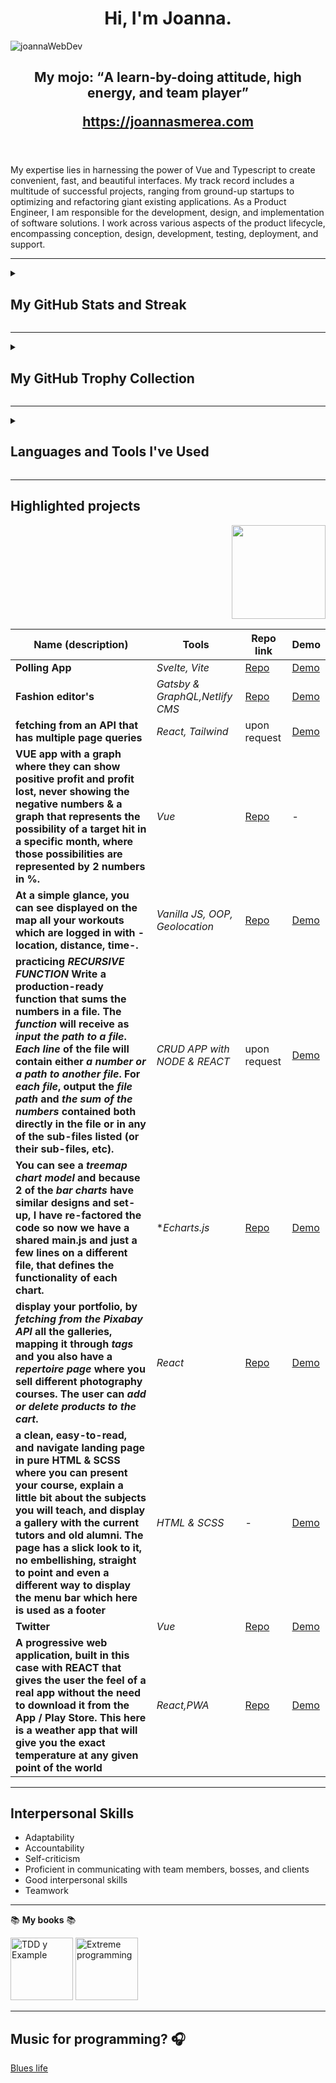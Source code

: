 <header>
 <h1 align='center'>Hi, I'm Joanna. </h1>
 <p align="left"> <img src="https://komarev.com/ghpvc/?username=joannaWebDev&label=Profile%20views&color=0e75b6&style=flat" alt="joannaWebDev" /> </p>

 <h2 align='center'>My mojo: <q>A learn-by-doing attitude, high energy, and team player</q>
 <p align='center'><a href="https://joannasmerea.com" title="Professional portfolio" target="_blank">https://joannasmerea.com</a></p>
</header>

<body>
  <p>My expertise lies in harnessing the power of Vue and Typescript to create convenient, fast, and beautiful interfaces.
   My track record includes a multitude of successful projects, ranging from ground-up startups to optimizing and refactoring giant existing applications. As a Product Engineer, I am responsible for the development, design, and implementation of software solutions. I work across various aspects of the product lifecycle, encompassing conception, design, development, testing, deployment, and support.</p>
</body>

______

<details><summary><h2>My GitHub Stats and Streak</h2></summary>
  <p align="center"><img src="https://github-readme-stats.vercel.app/api/top-langs?username=joannaWebDev&theme=react&show_icons=true&locale=en&layout=compact"    alt="joannaWebDev" /></p>
 <p align="center"><img src="https://github-readme-stats.vercel.app/api?username=joannaWebDev&show_icons=true&count_private=true&theme=react"  alt="GitHub stats" /></p>
 <p align="center"><img src="https://streak-stats.demolab.com?user=joannaWebDev&theme=react&border_radius=5&date_format=M%20j%5B%2C%20Y%5D&currStreakNum=DD0000" alt="Joanna's GitHub streak stats" /></p>
</details>

______  

<details><summary><h2>My GitHub Trophy Collection</h2></summary>
 <p align="center">
 <img alig src="https://github-profile-trophy.vercel.app/?username=joannaWebDev&margin-w=8&column=4&title=MultipleLang,Experience,Organizations,Repositories,Commits,Followers,PullRequest,Stars,Issues,Reviews&theme=darkhub&no-frame=true" alt="github trophies" />
 </p>
</details>

______ 

<details><summary><h2>Languages and Tools I've Used</h2></summary>
<br>
<p align="center">
  <img src="https://skillicons.dev/icons?i=ts,js,vue,react,html,css,bootstrap,tailwind,git,github,netlify,vercel,firebase,vscode&perline=6" />
</p>
<br><br>

</details>


<!-- 
<p>
  <img alt="Nuxt" src="https://img.shields.io/badge/Nuxt-black?style=for-the-badge&logo=nuxt.js&logoColor=white" />
  <img alt="Vue" src="https://img.shields.io/badge/-Vue-4fc08d?style=flat&logo=vuedotjs&logoColor=fff" />
  <img alt="TypeScript" src="https://img.shields.io/badge/typescript-%23007ACC.svg?style=for-the-badge&logo=typescript&logoColor=white" />
  <img alt="JavaScript" src="https://img.shields.io/badge/-JavaScript-333333?style=flat&amp;logo=javascript">
  <img alt="React" src="https://img.shields.io/badge/-React-45b8d8?style=flat-square&logo=react&logoColor=white" />
  <img alt="Gatsby" src="https://www.vectorlogo.zone/logos/gatsbyjs/gatsbyjs-icon.svg" width="20" height="20"/>  
 </p>-->
 <!-- 
 <p>
  <img alt="Jest" src="https://img.shields.io/badge/-jest-%23C21325?style=for-the-badge&logo=jest&logoColor=white" />
 
 </p>
 
 <p>
  <img alt="html5" src="https://img.shields.io/badge/-HTML5-E34F26?style=flat-square&logo=html5&logoColor=white" />
  <img alt="Markdown" src="https://img.shields.io/badge/-Markdown-333333?style=flat&amp;logo=markdown" >
  <img alt="CSS" src="https://img.shields.io/badge/-CSS-333333?style=flat&amp;logo=CSS3&amp;logoColor=1572B6" />
  <img alt="Sass" src="https://img.shields.io/badge/-Sass-CC6699?style=flat-square&logo=sass&logoColor=white" />
  <img alt="Bootstrap" src="https://img.shields.io/badge/-Bootstrap-333333?style=flat&amp;logo=bootstrap&amp;logoColor=563D7C" >
  <img alt="Styled Components" src="https://img.shields.io/badge/-Styled_Components-db7092?style=flat-square&logo=styled-components&logoColor=white" />
 </p>
  
  <p>
 <img alt="GraphQL" src="https://img.shields.io/badge/-GraphQL-E10098?style=flat-square&logo=graphql&logoColor=white" />  
 <img alt="PostgreSQL" src="https://img.shields.io/badge/postgres-%23316192.svg?&style=for-the-badge&logo=postgresql&logoColor=white" style="height:20px" />  
  <img alt="ExpressJS" src="https://camo.githubusercontent.com/87d8d88ac087f77c5b56509373a2dd49e5439722d7ad59c3f39a577907053152/68747470733a2f2f696d672e736869656c64732e696f2f62616467652f657870726573732e6a732532302d2532333430346435392e7376673f267374796c653d666f722d7468652d6261646765" data-canonical-src="https://img.shields.io/badge/express.js%20-%23404d59.svg?&amp;style=for-the-badge" style="height:20px" />
 </p> 
   
 <p>
  <img alt="Git" src="https://img.shields.io/badge/-Git-333333?style=flat&amp;logo=git" />
  <img alt="GitHub" src="https://img.shields.io/badge/-GitHub-333333?style=flat&amp;logo=github"/>
  <img alt="GitLab" src="https://img.shields.io/badge/gitlab%20-%23181717.svg?&style=for-the-badge&logo=gitlab&logoColor=white" style="height:20px" />  
 </p>
 
 <p>
 <img alt="WebStorm" src="https://img.shields.io/badge/webstorm-143?style=for-the-badge&logo=webstorm&logoColor=white&color=black" />
  <img alt="Visual Studio Code" src="https://img.shields.io/badge/-Visual%20Studio%20Code-333333?style=flat&amp;logo=visual-studio-code&amp;logoColor=007ACC" />
  <img src="https://img.shields.io/badge/adobe%20xd%20-%23FF26BE.svg?&style=for-the-badge&logo=adobe%20xd&logoColor=white" style="height:20px"/>
  <img alt="Illustrator" src="https://img.shields.io/badge/-Illustrator-333333?style=flat&amp;logo=adobe-illustrator" />
  <img alt="Photoshop" src="https://img.shields.io/badge/-Photoshop-333333?style=flat&amp;logo=adobe-photoshop" />
  <img alt="InDesign" src="https://img.shields.io/badge/-InDesign-333333?style=flat&amp;logo=adobe-indesign" />
  <img alt="Figma" src="https://img.shields.io/badge/figma%20-%23F24E1E.svg?&style=for-the-badge&logo=figma&logoColor=white" style="height:20px"/>
 </p>

-->
______
## Highlighted projects
 <p align='right'> <img src="https://github.com/joannaWebDev/media/blob/main/octocat.png?raw=true" width="150"/></p>


| Name (description)        | Tools               | Repo link           | Demo           |
| ----------- | ------------------- | ------------------- | ------------------- |
| **Polling App**    | *Svelte, Vite*      | [Repo](https://github.com/joannaWebDev/poll-app-react-node-mysql) | [Demo](https://ping-pong-club.netlify.app/) |
| **Fashion editor's**    | *Gatsby & GraphQL,Netlify CMS*      | [Repo](https://example.com) | [Demo](https://mabel-gago-gatsby-cms.netlify.app/) |
| **fetching from an API that has multiple page queries**    | *React, Tailwind*      | upon request | [Demo](https://colors-fetch-api-react-query-copy-to-clipboard.netlify.app/) |
| ****VUE app** with a **graph** where they can show positive profit and profit lost, never showing the negative numbers & a **graph** that represents the possibility of a target hit in a specific month, where those possibilities are represented by 2 numbers in %.**    | *Vue*      | [Repo](https://github.com/joannaWebDev/vue-echart.js.git) | - |
| **At a simple glance, you can see displayed on the map all your workouts which are logged in with -location, distance, time-.**    | *Vanilla JS, OOP, Geolocation*      | [Repo](https://github.com/joannaWebDev/mapty-map-your-workouts-oop.git ) | [Demo](https://mapty-map-your-workouts-oop.netlify.app/) |
| **practicing *RECURSIVE FUNCTION* Write a production-ready function that sums the numbers in a file. The *function* will receive as *input the path to a file*. *Each line* of the file will contain either *a number or a path to another file*. For *each file*, output the *file path* and *the sum of the numbers* contained both directly in the file or in any of the sub-files listed (or their sub-files, etc).**    | *CRUD APP with NODE & REACT*      | upon request     | [Demo](https://crud-node-react-sum-files.herokuapp.com/) |
| **You can see a *treemap chart model* and because 2 of the *bar charts* have similar designs and set-up, I have re-factored the code so now we have a shared main.js and just a few lines on a different file, that defines the functionality of each chart.**    | **Echarts.js*      | [Repo](https://github.com/joannaWebDev/charts-vanillaJS.gi) | [Demo](https://charts-vanillajs.netlify.app/index.html) |
| **display your portfolio, by *fetching from the Pixabay API* all the galleries, mapping it through *tags* and you also have a *repertoire page* where you sell different photography courses. The user can *add or delete products to the cart*.**    | *React*      | [Repo](https://github.com/joannaWebDev/james-brown-react-tostify-api.git) | [Demo](https://james-brown-react.netlify.app/) |
| **a clean, easy-to-read, and navigate **landing page** in pure **HTML & SCSS** where you can present your course, explain a little bit about the subjects you will teach, and display a gallery with the current tutors and old alumni. The page has a slick look to it, no embellishing, straight to point and even a different way to display the menu bar which here is used as a footer**    | *HTML & SCSS*      | - | [Demo](https://joannawebdev.github.io/balmes-innova-desarrollo-web/) |
| **Twitter**    | *Vue*      | [Repo](https://github.com/joannaWebDev/twotter-vue3.git) | [Demo](https://twottter-vue3.herokuapp.com/) |
| **A progressive web application, built in this case with **REACT** that gives the user the feel of a real app without the need to download it from the App / Play Store. This here is a **weather app** that will give you the exact temperature at any given point of the world**    | *React,PWA*      | [Repo](https://github.com/joannaWebDev/weather-app-react-pwa.git") | [Demo](https://weather-app-react-and-pwa.netlify.app/) |

    
______

## Interpersonal Skills
* Adaptability
* Accountability
* Self-criticism
* Proficient in communicating with team members, bosses, and clients
* Good interpersonal skills
* Teamwork
______

📚 **My books** 📚 
<p>
  <img alt="TDD y Example" src="https://images-na.ssl-images-amazon.com/images/I/51WXI-aNGCL._SX397_BO1,204,203,200_.jpg" width="100" />
  <span></span> <span></span>

  <img alt="Extreme programming" src="https://m.media-amazon.com/images/I/51i3tpQh4uL._SX514_BO1,204,203,200_.jpg" width="100"/>
  <span></span> <span></span>
 </p>
 
______

## **Music for programming?** 🎧
<p><a href="https://youtu.be/ZVQV-1Fzl3w" rel="nofollow" target="_blank">Blues life</a></p>












